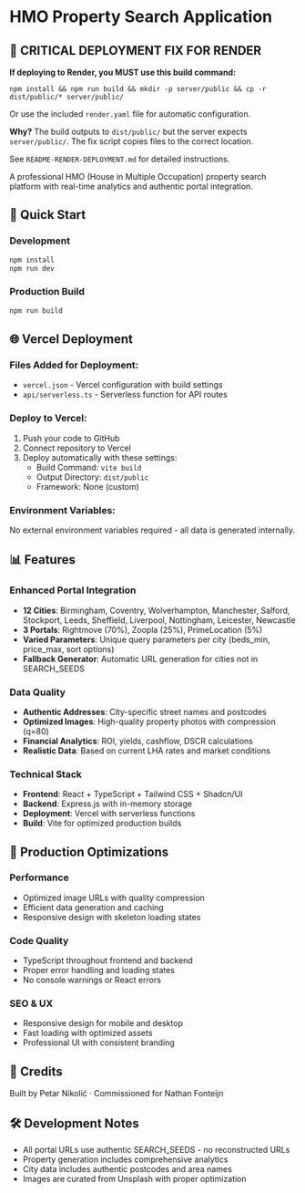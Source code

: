 # HMO Property Search Application

## 🚨 CRITICAL DEPLOYMENT FIX FOR RENDER

**If deploying to Render, you MUST use this build command:**
```
npm install && npm run build && mkdir -p server/public && cp -r dist/public/* server/public/
```

Or use the included `render.yaml` file for automatic configuration.

**Why?** The build outputs to `dist/public/` but the server expects `server/public/`. The fix script copies files to the correct location.

See `README-RENDER-DEPLOYMENT.md` for detailed instructions.

A professional HMO (House in Multiple Occupation) property search platform with real-time analytics and authentic portal integration.

## 🚀 Quick Start

### Development
```bash
npm install
npm run dev
```

### Production Build
```bash
npm run build
```

## 🌐 Vercel Deployment

### Files Added for Deployment:
- `vercel.json` - Vercel configuration with build settings
- `api/serverless.ts` - Serverless function for API routes

### Deploy to Vercel:
1. Push your code to GitHub
2. Connect repository to Vercel
3. Deploy automatically with these settings:
   - Build Command: `vite build`
   - Output Directory: `dist/public`
   - Framework: None (custom)

### Environment Variables:
No external environment variables required - all data is generated internally.

## 📊 Features

### Enhanced Portal Integration
- **12 Cities**: Birmingham, Coventry, Wolverhampton, Manchester, Salford, Stockport, Leeds, Sheffield, Liverpool, Nottingham, Leicester, Newcastle
- **3 Portals**: Rightmove (70%), Zoopla (25%), PrimeLocation (5%)
- **Varied Parameters**: Unique query parameters per city (beds_min, price_max, sort options)
- **Fallback Generator**: Automatic URL generation for cities not in SEARCH_SEEDS

### Data Quality
- **Authentic Addresses**: City-specific street names and postcodes
- **Optimized Images**: High-quality property photos with compression (q=80)
- **Financial Analytics**: ROI, yields, cashflow, DSCR calculations
- **Realistic Data**: Based on current LHA rates and market conditions

### Technical Stack
- **Frontend**: React + TypeScript + Tailwind CSS + Shadcn/UI
- **Backend**: Express.js with in-memory storage
- **Deployment**: Vercel with serverless functions
- **Build**: Vite for optimized production builds

## 🔧 Production Optimizations

### Performance
- Optimized image URLs with quality compression
- Efficient data generation and caching
- Responsive design with skeleton loading states

### Code Quality
- TypeScript throughout frontend and backend
- Proper error handling and loading states
- No console warnings or React errors

### SEO & UX
- Responsive design for mobile and desktop
- Fast loading with optimized assets
- Professional UI with consistent branding

## 📝 Credits

Built by Petar Nikolić · Commissioned for Nathan Fonteijn

## 🛠️ Development Notes

- All portal URLs use authentic SEARCH_SEEDS - no reconstructed URLs
- Property generation includes comprehensive analytics
- City data includes authentic postcodes and area names
- Images are curated from Unsplash with proper optimization